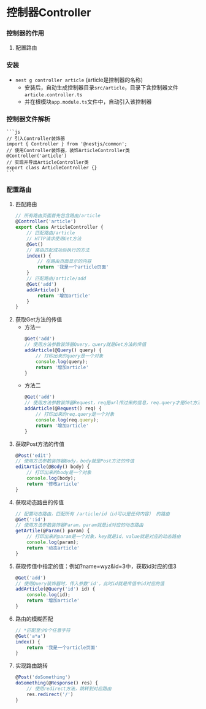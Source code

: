 # 控制器Controller

### 控制器的作用
1.  配置路由

### 安装
- ``nest g controller article`` (article是控制器的名称)
    - 安装后，自动生成控制器目录``src/article``，目录下含控制器文件``article.controller.ts``
    - 并在根模块``app.module.ts``文件中，自动引入该控制器

### 控制器文件解析
    ```js
    // 引入Controller装饰器
    import { Controller } from '@nestjs/common';
    // 使用Controller装饰器，装饰ArticleController类
    @Controller('article')
    // 实现并导出ArticleController类
    export class ArticleController {}
    ```

### 配置路由
1.  匹配路由
    ```ts
    // 所有路由页面首先包含路由/article
    @Controller('article')
    export class ArticleController {
        // 匹配路由/article
        // HTTP请求使用Get方法
        @Get()
        // 路由匹配成功后执行的方法
        index() {
            // 在路由页面显示的内容
            return '我是一个article页面'
        }
        // 匹配路由/article/add
        @Get('add')
        addArticle() {
            return '增加article'
        }
    }
2.  获取Get方法的传值
    - 方法一
        ```ts
        @Get('add')
        // 使用方法参数装饰器Query，query就是Get方法的传值
        addArticle(@Query() query) {
            // 打印出来的query是一个对象
            console.log(query);
            return '增加article'
        }
    - 方法二
        ```ts
        @Get('add')
        // 使用方法参数装饰器Request，req是url传过来的信息，req.query才是Get方法的传值
        addArticle(@Request() req) {
            // 打印出来的req.query是一个对象
            console.log(req.query);
            return '增加article'
        }
3.  获取Post方法的传值
    ```ts
    @Post('edit')
    // 使用方法参数装饰器Body，body就是Post方法的传值
    editArticle(@Body() body) {
        // 打印出来的body是一个对象
        console.log(body);
        return '修改article'
    }
4.  获取动态路由的传值
    ```ts
    // 配置动态路由，匹配所有 /article/id（id可以是任何内容） 的路由
    @Get(':id')
    // 使用方法参数装饰器Param，param就是id对应的动态路由
    getArtile(@Param() param) {
        // 打印出来的param是一个对象，key就是id，value就是对应的动态路由
        console.log(param);
        return '动态article'
    }
5.  获取传值中指定的值：例如?name=wyz&id=3中，获取id对应的值3
    ```ts
    @Get('add')
    // 使用Query装饰器时，传入参数'id'，此时id就是传值中id对应的值
    addArticle(@Query('id') id) {
        console.log(id);
        return '增加article'
    }
6.  路由的模糊匹配
    ```ts
    // *匹配至少0个任意字符
    @Get('a*a')
    index() {
        return '我是一个article页面'
    }
7.  实现路由跳转
    ```ts
    @Post('doSomething')
    doSomething(@Response() res) {
        // 使用redirect方法，跳转到对应路由
        res.redirect('/')
    }

### 
